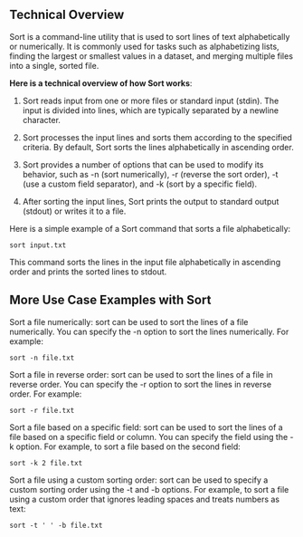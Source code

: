 ## Technical Overview

Sort is a command-line utility that is used to sort lines of text alphabetically or numerically. It is commonly used for tasks such as alphabetizing lists, finding the largest or smallest values in a dataset, and merging multiple files into a single, sorted file.

**Here is a technical overview of how Sort works**:

1. Sort reads input from one or more files or standard input (stdin). The input is divided into lines, which are typically separated by a newline character.

1. Sort processes the input lines and sorts them according to the specified criteria. By default, Sort sorts the lines alphabetically in ascending order.

1. Sort provides a number of options that can be used to modify its behavior, such as -n (sort numerically), -r (reverse the sort order), -t (use a custom field separator), and -k (sort by a specific field).

1. After sorting the input lines, Sort prints the output to standard output (stdout) or writes it to a file.

Here is a simple example of a Sort command that sorts a file alphabetically:

```
sort input.txt
```

This command sorts the lines in the input file alphabetically in ascending order and prints the sorted lines to stdout.


## More Use Case Examples with Sort

Sort a file numerically: sort can be used to sort the lines of a file numerically. You can specify the -n option to sort the lines numerically. For example:

```
sort -n file.txt
```

Sort a file in reverse order: sort can be used to sort the lines of a file in reverse order. You can specify the -r option to sort the lines in reverse order. For example:

```
sort -r file.txt
```

Sort a file based on a specific field: sort can be used to sort the lines of a file based on a specific field or column. You can specify the field using the -k option. For example, to sort a file based on the second field:

```
sort -k 2 file.txt
```

Sort a file using a custom sorting order: sort can be used to specify a custom sorting order using the -t and -b options. For example, to sort a file using a custom order that ignores leading spaces and treats numbers as text:

```
sort -t ' ' -b file.txt
```


